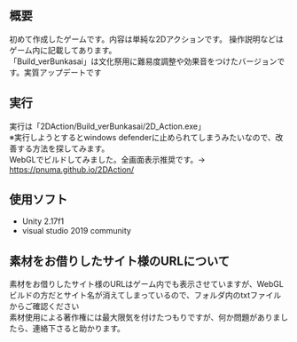 ## 概要
初めて作成したゲームです。内容は単純な2Dアクションです。 操作説明などはゲーム内に記載してあります。 <br> 
「Build_verBunkasai」は文化祭用に難易度調整や効果音をつけたバージョンです。実質アップデートです

## 実行
実行は「2DAction/Build_verBunkasai/2D_Action.exe」<br> 
※実行しようとするとwindows defenderに止められてしまうみたいなので、改善する方法を探してみます。<br> 
WebGLでビルドしてみました。全画面表示推奨です。→　https://pnuma.github.io/2DAction/

## 使用ソフト
- Unity 2.17f1 
- visual studio 2019 community

## 素材をお借りしたサイト様のURLについて
素材をお借りしたサイト様のURLはゲーム内でも表示させていますが、WebGLビルドの方だとサイト名が消えてしまっているので、フォルダ内のtxtファイルからご確認ください<br> 
素材使用による著作権には最大限気を付けたつもりですが、何か問題がありましたら、連絡下さると助かります。

